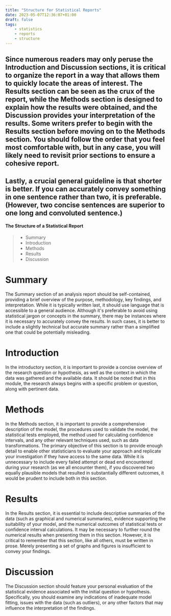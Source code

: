```yaml
---
title: "Structure for Statistical Reports"
date: 2023-05-07T12:36:07+01:00
draft: false
tags:
    - statistics
    - reports
    - structure
---
```


## Since numerous readers may only peruse the Introduction and Discussion sections, it is critical to organize the report in a way that allows them to quickly locate the areas of interest. The Results section can be seen as the crux of the report, while the Methods section is designed to explain how the results were obtained, and the Discussion provides your interpretation of the results. Some writers prefer to begin with the Results section before moving on to the Methods section. You should follow the order that you feel most comfortable with, but in any case, you will likely need to revisit prior sections to ensure a cohesive report.

## Lastly, a crucial general guideline is that shorter is better. If you can accurately convey something in one sentence rather than two, it is preferable. (However, two concise sentences are superior to one long and convoluted sentence.)

#### The Structure of a Statistical Report
> - Summary
> - Introduction
> - Methods
> - Results
> - Discussion 

# Summary
The Summary section of an analysis report should be self-contained, providing a brief overview of the purpose, methodology, key findings, and interpretation. While it is typically written last, it should use language that is accessible to a general audience. Although it's preferable to avoid using statistical jargon or concepts in the summary, there may be instances where it is necessary to accurately convey the results. In such cases, it is better to include a slightly technical but accurate summary rather than a simplified one that could be potentially misleading.

# Introduction
In the introductory section, it is important to provide a concise overview of the research question or hypothesis, as well as the context in which the data was gathered and the available data. It should be noted that in this module, the research always begins with a specific problem or question, along with pertinent data.

# Methods
In the Methods section, it is important to provide a comprehensive description of the model, the procedures used to validate the model, the statistical tests employed, the method used for calculating confidence intervals, and any other relevant techniques used, such as data transformations. The primary objective of this section is to provide enough detail to enable other statisticians to evaluate your approach and replicate your investigation if they have access to the same data. While it is unnecessary to include every failed attempt or dead end encountered during your research (as we all encounter them), if you discovered two equally plausible models that resulted in substantially different outcomes, it would be prudent to include both in this section.

# Results
In the Results section, it is essential to include descriptive summaries of the data (such as graphical and numerical summaries), evidence supporting the suitability of your model, and the numerical outcomes of statistical tests or confidence interval calculations. It may be necessary to further round the numerical results when presenting them in this section. However, it is critical to remember that this section, like all others, must be written in prose. Merely presenting a set of graphs and figures is insufficient to convey your findings.

# Discussion
The Discussion section should feature your personal evaluation of the statistical evidence associated with the initial question or hypothesis. Specifically, you should examine any indications of inadequate model fitting, issues with the data (such as outliers), or any other factors that may influence the interpretation of the findings.